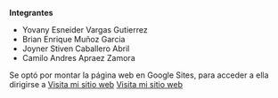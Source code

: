 **Integrantes**
- Yovany Esneider Vargas Gutierrez
- Brian Enrique Muñoz Garcia
- Joyner Stiven Caballero Abril
- Camilo Andres Apraez Zamora

Se optó por montar la página web en Google Sites, para acceder a ella dirigirse a [Visita mi sitio web](https://www.ejemplo.com)
 <a href="https://sites.google.com/unal.edu.co/ausol-automation-solutions" target="_blank" rel="noopener noreferrer">Visita mi sitio web</a>

